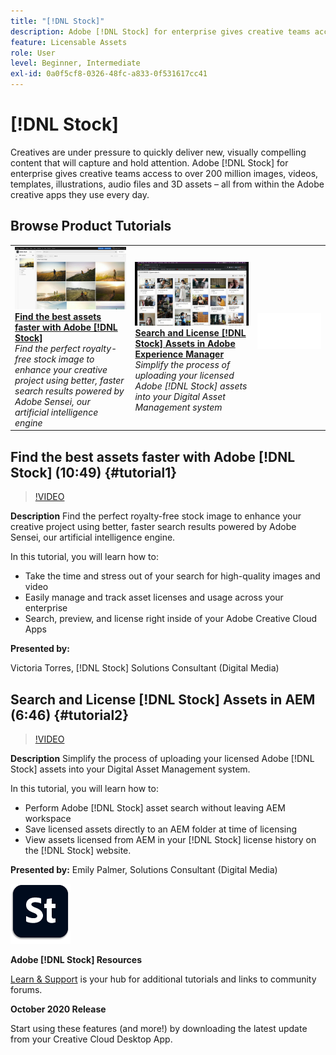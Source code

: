 ```yaml
---
title: "[!DNL Stock]"
description: Adobe [!DNL Stock] for enterprise gives creative teams access to over 200 million images, videos, templates, illustrations, audio files and 3D assets
feature: Licensable Assets
role: User
level: Beginner, Intermediate
exl-id: 0a0f5cf8-0326-48fc-a833-0f531617cc41
---
```

# [!DNL Stock]

Creatives are under pressure to quickly deliver new, visually compelling content that will capture and hold attention. Adobe [!DNL Stock] for enterprise gives creative teams access to over 200 million images, videos, templates, illustrations, audio files and 3D assets – all from within the Adobe creative apps they use every day.

## Browse Product Tutorials

<table style="table-layout:fixed">
<tr>
 <td>
   <a href="stock.md#tutorial1">
      <img alt="Find the best assets faster with Adobe [!DNL Stock]" src="../assets/stock_torres_thumbnail.jpg" />
   </a>
    <div>
   <a href="stock.md#tutorial1"><strong>Find the best assets faster with Adobe [!DNL Stock]</strong></a>
    </div>
    <em>Find the perfect royalty-free stock image to enhance your creative project using better, faster search results powered by Adobe Sensei, our artificial intelligence engine</em>
    <br>
  </td>
  <td>
   <a href="stock.md#tutorial2">
      <img alt="Search and License [!DNL Stock] Assets in AEM" src="../assets/stock_aemintegration_palmer_thumbnail.jpg" />
   </a>
    <div>
   <a href="stock.md#tutorial2"><strong>Search and License [!DNL Stock] Assets in 
Adobe Experience Manager</strong></a>
    </div>
    <em>Simplify the process of uploading your licensed Adobe [!DNL Stock] assets into your Digital Asset Management system</em>
    <br>
  </td>
  <td>
    <img alt="Spacer" src="../assets/Whitespacer.png" />
    <div>
    <br>
  </td>
</tr>
</table>

## Find the best assets faster with Adobe [!DNL Stock] (10:49) {#tutorial1}

>[!VIDEO](https://video.tv.adobe.com/v/326951?hidetitle=true)

**Description**
Find the perfect royalty-free stock image to enhance your creative project using better, faster search results powered by Adobe Sensei, our artificial intelligence engine.

In this tutorial, you will learn how to:
* Take the time and stress out of your search for high-quality images and video
* Easily manage and track asset licenses and usage across your enterprise
* Search, preview, and license right inside of your Adobe Creative Cloud Apps

**Presented by:**

Victoria Torres, [!DNL Stock] Solutions Consultant (Digital Media)

## Search and License [!DNL Stock] Assets in AEM (6:46) {#tutorial2}

>[!VIDEO](https://video.tv.adobe.com/v/326952?hidetitle=true)

**Description**
Simplify the process of uploading your licensed Adobe [!DNL Stock] assets into your Digital Asset Management system.

In this tutorial, you will learn how to:
* Perform Adobe [!DNL Stock] asset search without leaving AEM workspace
* Save licensed assets directly to an AEM folder at time of licensing
* View assets licensed from AEM in your [!DNL Stock] license history on the [!DNL Stock] website. 

**Presented by:**
Emily Palmer, Solutions Consultant (Digital Media)

![[!DNL Stock] Logo](../assets/st_appicon_96.png)

**Adobe [!DNL Stock] Resources**

[Learn & Support](https://helpx.adobe.com/support/stock.html) is your hub for additional tutorials and links to community forums.

**October 2020 Release**

Start using these features (and more!) by downloading the latest update from your Creative Cloud Desktop App.
